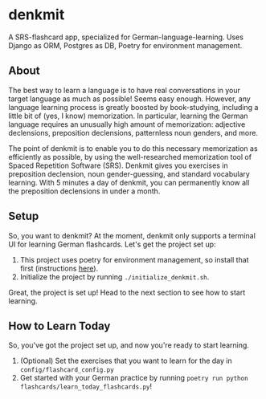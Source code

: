 # denkmit
A SRS-flashcard app, specialized for German-language-learning. Uses Django as ORM, Postgres as DB, Poetry for environment management.


## About
The best way to learn a language is to have real conversations in your target language as much as possible! Seems easy enough. However, any language learning process is greatly boosted by book-studying, including a little bit of (yes, I know) memorization. In particular, learning the German language requires an unusually high amount of memorization: adjective declensions, preposition declensions, patternless noun genders, and more.

The point of denkmit is to enable you to do this necessary memorization as efficiently as possible, by using the well-researched memorization tool of Spaced Repetition Software (SRS). Denkmit gives you exercises in preposition declension, noun gender-guessing, and standard vocabulary learning. With 5 minutes a day of denkmit, you can permanently know all the preposition declensions in under a month.


## Setup
So, you want to denkmit? At the moment, denkmit only supports a terminal UI for learning German flashcards. Let's get the project set up:
1. This project uses poetry for environment management, so install that first (instructions [here](https://python-poetry.org/docs/#osx--linux--bashonwindows-install-instructions)).
2. Initialize the project by running `./initialize_denkmit.sh`.

Great, the project is set up! Head to the next section to see how to start learning.


## How to Learn Today
So, you've got the project set up, and now you're ready to start learning.
1. (Optional) Set the exercises that you want to learn for the day in `config/flashcard_config.py`
1. Get started with your German practice by running `poetry run python flashcards/learn_today_flashcards.py`!
```

```
